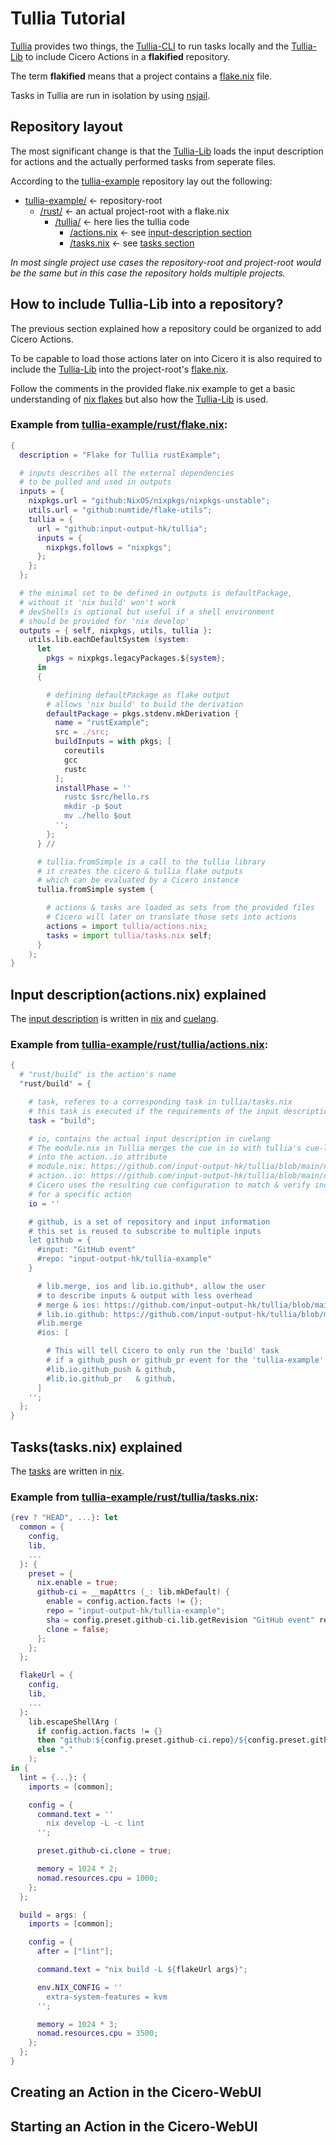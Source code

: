 # Tullia Tutorial

[Tullia](https://github.com/input-output-hk/tullia) provides two things, the [Tullia-CLI](https://github.com/input-output-hk/tullia#cli) to run tasks locally
and the [Tullia-Lib](https://github.com/input-output-hk/tullia/blob/main/nix/lib.nix) to include Cicero Actions in a **flakified** repository.

The term **flakified** means that a project contains a [flake.nix](https://nixos.wiki/wiki/Flakes) file.

Tasks in Tullia are run in isolation by using [nsjail](https://nsjail.dev/).

## Repository layout

The most significant change is that the [Tullia-Lib](https://github.com/input-output-hk/tullia/blob/main/nix/lib.nix) loads the input description for actions and the actually performed tasks from seperate files.

According to the [tullia-example](https://github.com/input-output-hk/tullia-example) repository lay out the following:
- [tullia-example/](https://github.com/input-output-hk/tullia-example) <- repository-root
  - [/rust/](https://github.com/input-output-hk/tullia-example/tree/main/rust) <- an actual project-root with a flake.nix
	- [/tullia/](https://github.com/input-output-hk/tullia-example/tree/main/rust/tullia) <- here lies the tullia code
		- [/actions.nix](https://github.com/input-output-hk/tullia-example/blob/main/rust/tullia/actions.nix) <- see [input-description section](./tullia.md#input-descriptionactionsnix-explained)
		- [/tasks.nix](https://github.com/input-output-hk/tullia-example/blob/main/rust/tullia/tasks.nix) <- see [tasks section](./tullia.md#taskstasksnix-explained)

*In most single project use cases the repository-root and project-root would be the same but in this case the repository holds multiple projects.*

## How to include Tullia-Lib into a repository?

The previous section explained how a repository could be organized to add Cicero Actions.

To be capable to load those actions later on into Cicero it is also required to include the [Tullia-Lib](https://github.com/input-output-hk/tullia/blob/main/nix/lib.nix) into the project-root's [flake.nix](https://github.com/input-output-hk/tullia-example/blob/main/rust/flake.nix).

Follow the comments in the provided flake.nix example to get a basic understanding of [nix flakes](https://nixos.wiki/wiki/Flakes) but also how the [Tullia-Lib](https://github.com/input-output-hk/tullia/blob/main/nix/lib.nix) is used.

### Example from [tullia-example/rust/flake.nix](https://github.com/input-output-hk/tullia-example/blob/main/rust/flake.nix):
```nix
{
  description = "Flake for Tullia rustExample";

  # inputs describes all the external dependencies
  # to be pulled and used in outputs
  inputs = {
    nixpkgs.url = "github:NixOS/nixpkgs/nixpkgs-unstable";
    utils.url = "github:numtide/flake-utils";
    tullia = {
      url = "github:input-output-hk/tullia";
      inputs = {
        nixpkgs.follows = "nixpkgs";
      };
    };
  };

  # the minimal set to be defined in outputs is defaultPackage,
  # without it 'nix build' won't work
  # devShells is optional but useful if a shell environment
  # should be provided for 'nix develop'
  outputs = { self, nixpkgs, utils, tullia }:
    utils.lib.eachDefaultSystem (system:
      let
        pkgs = nixpkgs.legacyPackages.${system};
      in
      {

        # defining defaultPackage as flake output
        # allows 'nix build' to build the derivation
        defaultPackage = pkgs.stdenv.mkDerivation {
          name = "rustExample";
          src = ./src;
          buildInputs = with pkgs; [
            coreutils
            gcc
            rustc
          ];
          installPhase = ''
            rustc $src/hello.rs
            mkdir -p $out
            mv ./hello $out
          '';
        };
      } //

      # tullia.fromSimple is a call to the tullia library
      # it creates the cicero & tullia flake outputs
      # which can be evaluated by a Cicero instance
      tullia.fromSimple system {

        # actions & tasks are loaded as sets from the provided files
        # Cicero will later on translate those sets into actions
        actions = import tullia/actions.nix;
        tasks = import tullia/tasks.nix self;
      }
    );
}
```

## Input description(actions.nix) explained

The [input description](https://github.com/input-output-hk/tullia-example/blob/main/rust/tullia/actions.nix) is written in [nix](https://nixos.wiki/wiki/Nix_Expression_Language) and [cuelang](https://cuelang.org/).

### Example from [tullia-example/rust/tullia/actions.nix](https://github.com/input-output-hk/tullia-example/blob/main/rust/tullia/actions.nix):
```nix
{
  # "rust/build" is the action's name
  "rust/build" = {

    # task, referes to a corresponding task in tullia/tasks.nix
    # this task is executed if the requirements of the input description are fulfilled
    task = "build";

    # io, contains the actual input description in cuelang
    # The module.nix in Tullia merges the cue in io with tullia's cue-libs(lib/*.cue)
    # into the action..io attribute
    # module.nix: https://github.com/input-output-hk/tullia/blob/main/nix/module.nix#L994-L1010
    # action..io: https://github.com/input-output-hk/tullia/blob/main/doc/src/module.md#actionio--path
    # Cicero uses the resulting cue configuration to match & verify incoming inputs(as json)
    # for a specific action
    io = ''

    # github, is a set of repository and input information
    # this set is reused to subscribe to multiple inputs
    let github = {
      #input: "GitHub event"
      #repo: "input-output-hk/tullia-example"
    }

      # lib.merge, ios and lib.io.github*, allow the user
      # to describe inputs & output with less overhead
      # merge & ios: https://github.com/input-output-hk/tullia/blob/main/lib/prelude.cue
      # lib.io.github: https://github.com/input-output-hk/tullia/blob/main/lib/github.cue
      #lib.merge
      #ios: [

        # This will tell Cicero to only run the 'build' task
        # if a github_push or github_pr event for the 'tullia-example' repository happens
        #lib.io.github_push & github,
        #lib.io.github_pr   & github,
      ]
    '';
  };
}
```

## Tasks(tasks.nix) explained

The [tasks](https://github.com/input-output-hk/tullia-example/blob/main/rust/tullia/tasks.nix) are written in [nix](https://nixos.wiki/wiki/Nix_Expression_Language).

### Example from [tullia-example/rust/tullia/tasks.nix](https://github.com/input-output-hk/tullia-example/blob/main/rust/tullia/tasks.nix):
```nix
{rev ? "HEAD", ...}: let
  common = {
    config,
    lib,
    ...
  }: {
    preset = {
      nix.enable = true;
      github-ci = __mapAttrs (_: lib.mkDefault) {
        enable = config.action.facts != {};
        repo = "input-output-hk/tullia-example";
        sha = config.preset.github-ci.lib.getRevision "GitHub event" rev;
        clone = false;
      };
    };
  };

  flakeUrl = {
    config,
    lib,
    ...
  }:
    lib.escapeShellArg (
      if config.action.facts != {}
      then "github:${config.preset.github-ci.repo}/${config.preset.github-ci.lib.getRevision "GitHub event" rev}"
      else "."
    );
in {
  lint = {...}: {
    imports = [common];

    config = {
      command.text = ''
        nix develop -L -c lint
      '';

      preset.github-ci.clone = true;

      memory = 1024 * 2;
      nomad.resources.cpu = 1000;
    };
  };

  build = args: {
    imports = [common];

    config = {
      after = ["lint"];

      command.text = "nix build -L ${flakeUrl args}";

      env.NIX_CONFIG = ''
        extra-system-features = kvm
      '';

      memory = 1024 * 3;
      nomad.resources.cpu = 3500;
    };
  };
}
```

## Creating an Action in the Cicero-WebUI

## Starting an Action in the Cicero-WebUI
